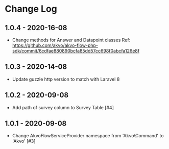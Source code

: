 # Change Log

## 1.0.4 - 2020-16-08

* Change methods for Answer and Datapoint classes
Ref: https://github.com/akvo/akvo-flow-php-sdk/commit/6cdfae880890bcfa85dd57cc698f0abcfa126e8f

## 1.0.3 - 2020-14-08

* Update guzzle http version to match with Laravel 8

## 1.0.2 - 2020-09-08

* Add path of survey column to Survey Table [#4]

## 1.0.1 - 2020-09-08

* Change AkvoFlowServiceProvider namespace from 'Akvo\Command' to 'Akvo' [#3]
